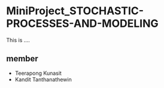 # MiniProject_STOCHASTIC-PROCESSES-AND-MODELING
This is ....

## member 
-  Teerapong Kunasit
- Kandit Tanthanathewin

